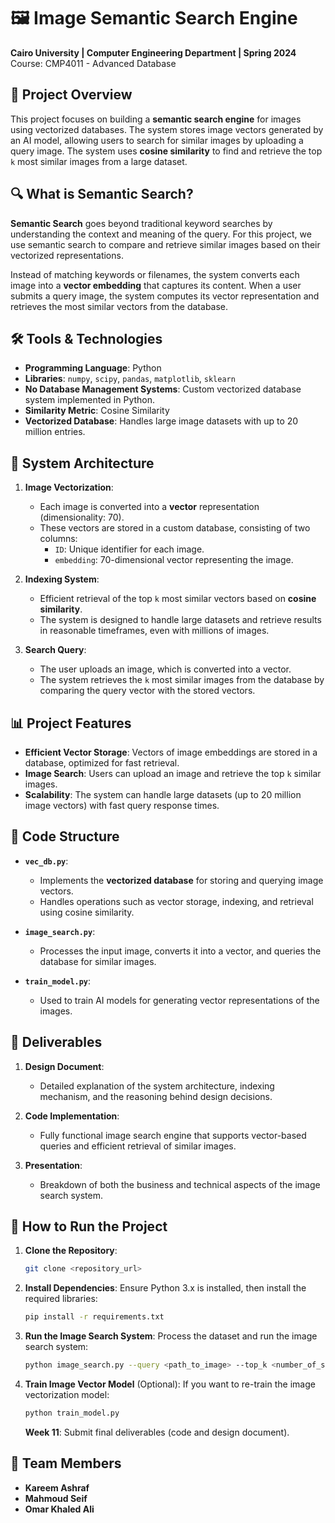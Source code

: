 # 🖼️ Image Semantic Search Engine

**Cairo University | Computer Engineering Department | Spring 2024**  
Course: CMP4011 - Advanced Database

## 📖 Project Overview

This project focuses on building a **semantic search engine** for images using vectorized databases. The system stores image vectors generated by an AI model, allowing users to search for similar images by uploading a query image. The system uses **cosine similarity** to find and retrieve the top `k` most similar images from a large dataset.

## 🔍 What is Semantic Search?

**Semantic Search** goes beyond traditional keyword searches by understanding the context and meaning of the query. For this project, we use semantic search to compare and retrieve similar images based on their vectorized representations.

Instead of matching keywords or filenames, the system converts each image into a **vector embedding** that captures its content. When a user submits a query image, the system computes its vector representation and retrieves the most similar vectors from the database.

## 🛠️ Tools & Technologies

- **Programming Language**: Python
- **Libraries**: `numpy`, `scipy`, `pandas`, `matplotlib`, `sklearn`
- **No Database Management Systems**: Custom vectorized database system implemented in Python.
- **Similarity Metric**: Cosine Similarity
- **Vectorized Database**: Handles large image datasets with up to 20 million entries.

## 🔧 System Architecture

1. **Image Vectorization**:

   - Each image is converted into a **vector** representation (dimensionality: 70).
   - These vectors are stored in a custom database, consisting of two columns:
     - `ID`: Unique identifier for each image.
     - `embedding`: 70-dimensional vector representing the image.

2. **Indexing System**:

   - Efficient retrieval of the top `k` most similar vectors based on **cosine similarity**.
   - The system is designed to handle large datasets and retrieve results in reasonable timeframes, even with millions of images.

3. **Search Query**:
   - The user uploads an image, which is converted into a vector.
   - The system retrieves the `k` most similar images from the database by comparing the query vector with the stored vectors.

## 📊 Project Features

- **Efficient Vector Storage**: Vectors of image embeddings are stored in a database, optimized for fast retrieval.
- **Image Search**: Users can upload an image and retrieve the top `k` similar images.
- **Scalability**: The system can handle large datasets (up to 20 million image vectors) with fast query response times.

## 📝 Code Structure

- **`vec_db.py`**:

  - Implements the **vectorized database** for storing and querying image vectors.
  - Handles operations such as vector storage, indexing, and retrieval using cosine similarity.

- **`image_search.py`**:

  - Processes the input image, converts it into a vector, and queries the database for similar images.

- **`train_model.py`**:
  - Used to train AI models for generating vector representations of the images.

## 🎯 Deliverables

1. **Design Document**:

   - Detailed explanation of the system architecture, indexing mechanism, and the reasoning behind design decisions.

2. **Code Implementation**:

   - Fully functional image search engine that supports vector-based queries and efficient retrieval of similar images.

3. **Presentation**:
   - Breakdown of both the business and technical aspects of the image search system.

## 🔧 How to Run the Project

1. **Clone the Repository**:

   ```bash
   git clone <repository_url>
   ```

2. **Install Dependencies**:
   Ensure Python 3.x is installed, then install the required libraries:

   ```bash
   pip install -r requirements.txt
   ```

3. **Run the Image Search System**:
   Process the dataset and run the image search system:

   ```bash
   python image_search.py --query <path_to_image> --top_k <number_of_similar_images>
   ```

4. **Train Image Vector Model** (Optional):
   If you want to re-train the image vectorization model:
   ```bash
   python train_model.py
   ```
   **Week 11**: Submit final deliverables (code and design document).

## 👥 Team Members

- **Kareem Ashraf**
- **Mahmoud Seif**
- **Omar Khaled Ali**

